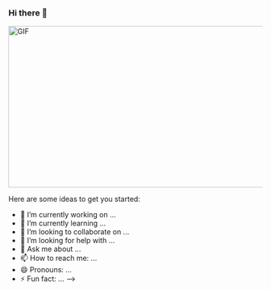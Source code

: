 ### Hi there 👋

<img align="center" alt="GIF" src="https://media.giphy.com/media/e3FkuJJTSSiIOJR3m7/giphy.gif" width="1280" height="320" />

Here are some ideas to get you started:

- 🔭 I’m currently working on ...
- 🌱 I’m currently learning ...
- 👯 I’m looking to collaborate on ...
- 🤔 I’m looking for help with ...
- 💬 Ask me about ...
- 📫 How to reach me: ...
- 😄 Pronouns: ...
- ⚡ Fun fact: ...
-->

